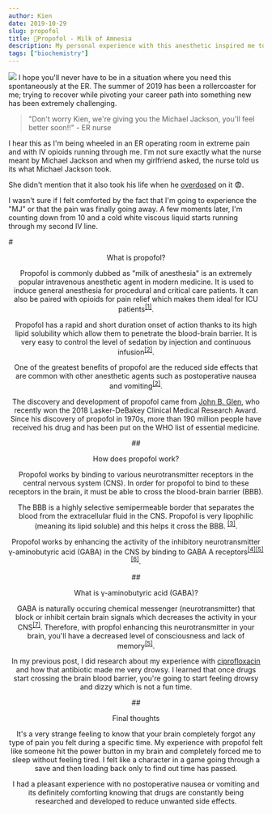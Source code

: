 ```yaml
---
author: Kien
date: 2019-10-29
slug: propofol
title: 🌌Propofol - Milk of Amnesia
description: My personal experience with this anesthetic inspired me to write a bite-sized explanation on how propofol works.
tags: ["biochemistry"]
---
```


![](https://images.unsplash.com/photo-1541781774459-bb2af2f05b55?ixlib=rb-1.2.1&ixid=eyJhcHBfaWQiOjEyMDd9&auto=format&fit=crop&w=2084&q=80)
I hope you'll never have to be in a situation where you need this spontaneously at the ER. The summer of 2019 has been a rollercoaster for me; trying to recover while pivoting your career path into something new has been extremely challenging.

<blockquote>"Don't worry Kien, we're giving you the Michael Jackson, you'll feel better soon!!" - ER nurse</blockquote>

I hear this as I'm being wheeled in an ER operating room in extreme pain and with IV opioids running through me. I'm not sure exactly what the nurse meant by Michael Jackson and when my girlfriend asked, the nurse told us its what Michael Jackson took.

She didn't mention that it also took his life when he <a href="https://www.health.harvard.edu/blog/propofol-the-drug-that-killed-michael-jackson-201111073772" target="_blank">overdosed</a> on it 😨.

I wasn't sure if I felt comforted by the fact that I'm going to experience the "MJ" or that the pain was finally going away. A few moments later, I'm counting down from 10 and a cold white viscous liquid starts running through my second IV line.

#<center>What is propofol?

Propofol is commonly dubbed as "milk of anesthesia" is an extremely popular intravenous anesthetic agent in modern medicine. It is used to induce general anesthesia for procedural and critical care patients. It can also be paired with opioids for pain relief which makes them ideal for ICU patients<sup><a href="https://www.ncbi.nlm.nih.gov/pmc/articles/PMC4554966/" target="_blank">[1]</sup></a>.

Propofol has a rapid and short duration onset of action thanks to its high lipid solubility which allow them to penetrate the blood-brain barrier. It is very easy to control the level of sedation by injection and continuous infusion<sup><a href="https://www.ncbi.nlm.nih.gov/pmc/articles/PMC4554966/" target="_blank">[2]</sup></a>.

One of the greatest benefits of propofol are the reduced side effects that are common with other anesthetic agents such as postoperative nausea and vomiting<sup><a href="https://www.ncbi.nlm.nih.gov/pmc/articles/PMC4554966/" target="_blank">[2]</sup></a>.

The discovery and development of propofol came from <a href="http://www.laskerfoundation.org/awards/show/discovery-and-development-propofol-widely-used-anesthetic/" target="_blank"> John B. Glen</a>, who recently won the 2018 Lasker-DeBakey Clinical Medical Research Award. Since his discovery of propofol in 1970s, more than 190 million people have received his drug and has been put on the WHO list of essential medicine.

##<center>How does propofol work?

Propofol works by binding to various neurotransmitter receptors in the central nervous system (CNS). In order for propofol to bind to these receptors in the brain, it must be able to cross the blood-brain barrier (BBB).

The BBB is a highly selective semipermeable border that separates the blood from the extracellular fluid in the CNS. Propofol is very lipophilic (meaning its lipid soluble) and this helps it cross the BBB. <sup><a href="https://www.ncbi.nlm.nih.gov/pmc/articles/PMC6238258/" target="_blank">[3]</sup></a>.

Propofol works by enhancing the activity of the inhibitory neurotransmitter γ-aminobutyric acid (GABA) in the CNS by binding to GABA A receptors<sup><a href="https://www.eurekaselect.com/65739/article" target="_blank">[4]</sup></a><sup><a href="https://www.ncbi.nlm.nih.gov/pmc/articles/PMC3951778/" target="_blank">[5]</sup></a><sup><a href="https://www.cell.com/cell/fulltext/S0092-8674(18)31047-X?\_returnURL=https%3A%2F%2Flinkinghub.elsevier.com%2Fretrieve%2Fpii%2FS009286741831047X%3Fshowall%3Dtrue" target="_blank">[6]</sup></a>.

##<center>What is γ-aminobutyric acid (GABA)?

GABA is naturally occuring chemical messenger (neurotransmitter) that block or inhibit certain brain signals which decreases the activity in your CNS<sup><a href="https://pubchem.ncbi.nlm.nih.gov/compound/gamma-Aminobutyric-acid" target="_blank">[7]</sup></a>. Therefore, with propfol enhancing this neurotransmitter in your brain, you'll have a decreased level of consciousness and lack of memory<sup><a href="https://www.ncbi.nlm.nih.gov/pmc/articles/PMC3951778/" target="_blank">[5]</sup></a>.

In my previous post, I did research about my experience with [ciprofloxacin](/053-cipro-zzz/) and how that antibiotic made me very drowsy. I learned that once drugs start crossing the brain blood barrier, you're going to start feeling drowsy and dizzy which is not a fun time.

##<center>Final thoughts

It's a very strange feeling to know that your brain completely forgot any type of pain you felt during a specific time. My experience with propofol felt like someone hit the power button in my brain and completely forced me to sleep without feeling tired. I felt like a character in a game going through a save and then loading back only to find out time has passed.

I had a pleasant experience with no postoperative nausea or vomiting and its definitely comforting knowing that drugs are constantly being researched and developed to reduce unwanted side effects.
